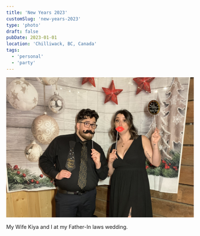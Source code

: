 ```yaml
---
title: 'New Years 2023'
customSlug: 'new-years-2023'
type: 'photo'
draft: false
pubDate: 2023-01-01
location: 'Chilliwack, BC, Canada'
tags:
  - 'personal'
  - 'party'
---
```


![My wife Kiya and I](../../assets/posts/happy-new-years-2023.jpg)

My Wife Kiya and I at my Father-In laws wedding.
